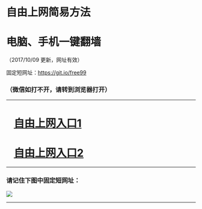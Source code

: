 ﻿# 自由上网简易方法

# 电脑、手机一键翻墙

（2017/10/09 更新，网址有效）

固定短网址：https://git.io/free99

### （微信如打不开，请转到浏览器打开）


***





# &nbsp;&nbsp; <a href="http://ft101217589.fwq-tz-1001.info/fwqtz01.html?t=100900118842 " target="_blank">自由上网入口1</a>
# &nbsp;&nbsp; <a href="http://ft1043716267.fwq-tz-1002.info/fwqtz02.html?t=100900130596 " target="_blank">自由上网入口2</a>
***

### 请记住下图中固定短网址：

<img src="https://s3-us-west-2.amazonaws.com/fwq-1001/yjfq-20170905okok.png" /> 


***

